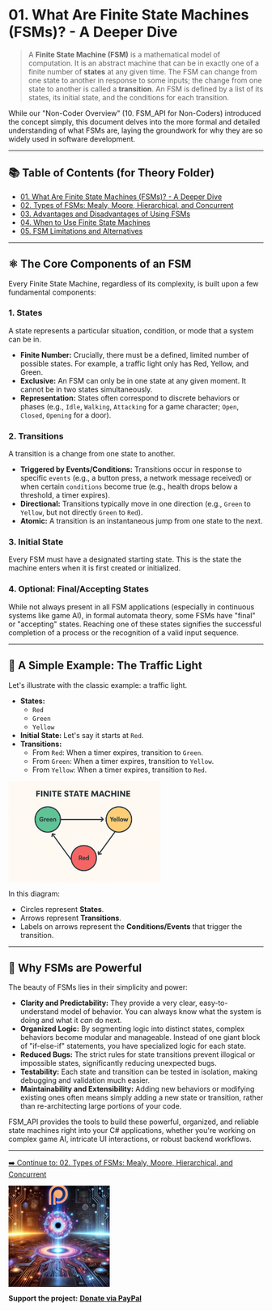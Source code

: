 ﻿# 01. What Are Finite State Machines (FSMs)? - A Deeper Dive

> A **Finite State Machine (FSM)** is a mathematical model of computation. It is an abstract machine that can be in exactly one of a finite number of **states** at any given time. The FSM can change from one state to another in response to some inputs; the change from one state to another is called a **transition**. An FSM is defined by a list of its states, its initial state, and the conditions for each transition.

While our "Non-Coder Overview" (10. FSM_API for Non-Coders) introduced the concept simply, this document delves into the more formal and detailed understanding of what FSMs are, laying the groundwork for why they are so widely used in software development.

---

## 📚 Table of Contents (for Theory Folder)

* [01. What Are Finite State Machines (FSMs)? - A Deeper Dive](01_What_Are_FSMs.md)
* [02. Types of FSMs: Mealy, Moore, Hierarchical, and Concurrent](02_Types_Of_FSMs.md)
* [03. Advantages and Disadvantages of Using FSMs](03_Advantages_And_Disadvantages.md)
* [04. When to Use Finite State Machines](04_When_To_Use_FSMs.md)
* [05. FSM Limitations and Alternatives](05_FSM_Limitations_And_Alternatives.md)

---

## ⚛️ The Core Components of an FSM

Every Finite State Machine, regardless of its complexity, is built upon a few fundamental components:

### 1. **States**
A state represents a particular situation, condition, or mode that a system can be in.
* **Finite Number:** Crucially, there must be a defined, limited number of possible states. For example, a traffic light only has Red, Yellow, and Green.
* **Exclusive:** An FSM can only be in one state at any given moment. It cannot be in two states simultaneously.
* **Representation:** States often correspond to discrete behaviors or phases (e.g., `Idle`, `Walking`, `Attacking` for a game character; `Open`, `Closed`, `Opening` for a door).

### 2. **Transitions**
A transition is a change from one state to another.
* **Triggered by Events/Conditions:** Transitions occur in response to specific `events` (e.g., a button press, a network message received) or when certain `conditions` become true (e.g., health drops below a threshold, a timer expires).
* **Directional:** Transitions typically move in one direction (e.g., `Green` to `Yellow`, but not directly `Green` to `Red`).
* **Atomic:** A transition is an instantaneous jump from one state to the next.

### 3. **Initial State**
Every FSM must have a designated starting state. This is the state the machine enters when it is first created or initialized.

### 4. **Optional: Final/Accepting States**
While not always present in all FSM applications (especially in continuous systems like game AI), in formal automata theory, some FSMs have "final" or "accepting" states. Reaching one of these states signifies the successful completion of a process or the recognition of a valid input sequence.

---

## 🚦 A Simple Example: The Traffic Light

Let's illustrate with the classic example: a traffic light.

* **States:**
    * `Red`
    * `Green`
    * `Yellow`
* **Initial State:** Let's say it starts at `Red`.
* **Transitions:**
    * From `Red`: When a timer expires, transition to `Green`.
    * From `Green`: When a timer expires, transition to `Yellow`.
    * From `Yellow`: When a timer expires, transition to `Red`.

<img src="Visuals/TrafficLightFSM.png" alt="Traffic Light FSM Diagram" height="200" style="display: block;">

In this diagram:
* Circles represent **States**.
* Arrows represent **Transitions**.
* Labels on arrows represent the **Conditions/Events** that trigger the transition.

---

## 💾 Why FSMs are Powerful

The beauty of FSMs lies in their simplicity and power:

* **Clarity and Predictability:** They provide a very clear, easy-to-understand model of behavior. You can always know what the system is doing and what it *can* do next.
* **Organized Logic:** By segmenting logic into distinct states, complex behaviors become modular and manageable. Instead of one giant block of "if-else-if" statements, you have specialized logic for each state.
* **Reduced Bugs:** The strict rules for state transitions prevent illogical or impossible states, significantly reducing unexpected bugs.
* **Testability:** Each state and transition can be tested in isolation, making debugging and validation much easier.
* **Maintainability and Extensibility:** Adding new behaviors or modifying existing ones often means simply adding a new state or transition, rather than re-architecting large portions of your code.

FSM_API provides the tools to build these powerful, organized, and reliable state machines right into your C# applications, whether you're working on complex game AI, intricate UI interactions, or robust backend workflows.

---

[➡️ Continue to: 02. Types of FSMs: Mealy, Moore, Hierarchical, and Concurrent](02_Types_Of_FSMs.md)


<a href="https://www.patreon.com/TheSingularityWorkshop" target="_blank">
    <img src="Branding/TheSingularityWorkshop.png" alt="Support The Singularity Workshop on Patreon" height="200" style="display: block;">
</a>

**Support the project:** [**Donate via PayPal**](https://www.paypal.com/donate/?hosted_button_id=3Z7263LCQMV9J)